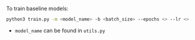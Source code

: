 To train baseline models:

```bash
python3 train.py -m <model_name> -b <batch_size> --epochs <> --lr <>
```

* `model_name` can be found in `utils.py`
